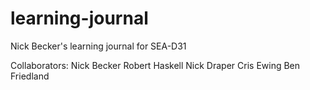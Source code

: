 # learning-journal
Nick Becker's learning journal for SEA-D31
>
>
Collaborators: Nick Becker
               Robert Haskell
               Nick Draper
               Cris Ewing
               Ben Friedland
